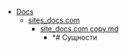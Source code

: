 - <a href = "E:\Node_projects\Node_Way\NBase\_Md\_Index\__Closer\_Theory\Arhitecture\content\Docs\cat.Docs\dir.Docs.md">Docs</a>
    - <a href = "E:\Node_projects\Node_Way\NBase\_Md\_Index\__Closer\_Theory\Arhitecture\content\Docs\sites_docs.com\cat.sites_docs.com\dir.sites_docs.com.md">sites_docs.com</a>
        - <a href = "E:\Node_projects\Node_Way\NBase\_Md\_Index\__Closer\_Theory\Arhitecture\content\Docs\sites_docs.com\site_docs.com copy.md">site_docs.com copy.md</a>
            - *# Сущности
    
